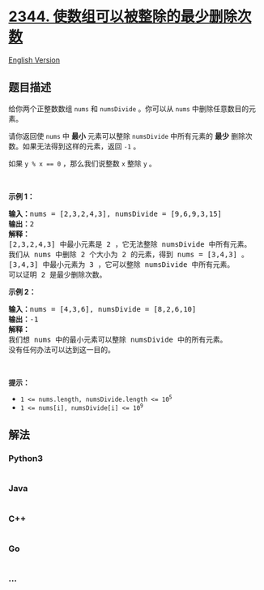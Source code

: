 # [2344. 使数组可以被整除的最少删除次数](https://leetcode.cn/problems/minimum-deletions-to-make-array-divisible)

[English Version](/solution/2300-2399/2344.Minimum%20Deletions%20to%20Make%20Array%20Divisible/README_EN.md)

## 题目描述

<!-- 这里写题目描述 -->

<p>给你两个正整数数组&nbsp;<code>nums</code> 和&nbsp;<code>numsDivide</code>&nbsp;。你可以从&nbsp;<code>nums</code>&nbsp;中删除任意数目的元素。</p>

<p>请你返回使 <code>nums</code>&nbsp;中 <strong>最小</strong>&nbsp;元素可以整除 <code>numsDivide</code>&nbsp;中所有元素的 <strong>最少</strong>&nbsp;删除次数。如果无法得到这样的元素，返回 <code>-1</code>&nbsp;。</p>

<p>如果&nbsp;<code>y % x == 0</code>&nbsp;，那么我们说整数&nbsp;<code>x</code>&nbsp;整除&nbsp;<code>y</code>&nbsp;。</p>

<p>&nbsp;</p>

<p><strong>示例 1：</strong></p>

<pre><b>输入：</b>nums = [2,3,2,4,3], numsDivide = [9,6,9,3,15]
<b>输出：</b>2
<b>解释：</b>
[2,3,2,4,3] 中最小元素是 2 ，它无法整除 numsDivide 中所有元素。
我们从 nums 中删除 2 个大小为 2 的元素，得到 nums = [3,4,3] 。
[3,4,3] 中最小元素为 3 ，它可以整除 numsDivide 中所有元素。
可以证明 2 是最少删除次数。
</pre>

<p><strong>示例 2：</strong></p>

<pre><b>输入：</b>nums = [4,3,6], numsDivide = [8,2,6,10]
<b>输出：</b>-1
<b>解释：</b>
我们想 nums 中的最小元素可以整除 numsDivide 中的所有元素。
没有任何办法可以达到这一目的。</pre>

<p>&nbsp;</p>

<p><strong>提示：</strong></p>

<ul>
	<li><code>1 &lt;= nums.length, numsDivide.length &lt;= 10<sup>5</sup></code></li>
	<li><code>1 &lt;= nums[i], numsDivide[i] &lt;= 10<sup>9</sup></code></li>
</ul>


## 解法

<!-- 这里可写通用的实现逻辑 -->

<!-- tabs:start -->

### **Python3**

<!-- 这里可写当前语言的特殊实现逻辑 -->

```python

```

### **Java**

<!-- 这里可写当前语言的特殊实现逻辑 -->

```java

```

### **C++**

```cpp

```

### **Go**

```go

```

### **...**

```

```

<!-- tabs:end -->
